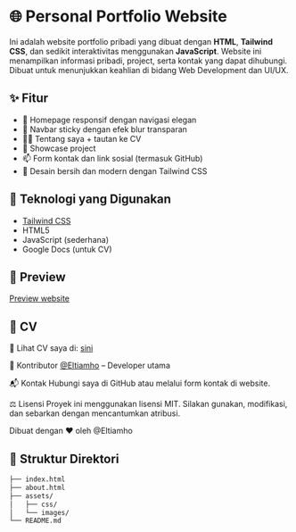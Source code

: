 # 🌐 Personal Portfolio Website

Ini adalah website portfolio pribadi yang dibuat dengan **HTML**, **Tailwind CSS**, dan sedikit interaktivitas menggunakan **JavaScript**. Website ini menampilkan informasi pribadi, project, serta kontak yang dapat dihubungi. Dibuat untuk menunjukkan keahlian di bidang Web Development dan UI/UX.

## ✨ Fitur

- 🌟 Homepage responsif dengan navigasi elegan
- 📌 Navbar sticky dengan efek blur transparan
- 🧑‍💼 Tentang saya + tautan ke CV
- 💼 Showcase project
- 📫 Form kontak dan link sosial (termasuk GitHub)
- 🌙 Desain bersih dan modern dengan Tailwind CSS

## 🔧 Teknologi yang Digunakan

- [Tailwind CSS](https://tailwindcss.com/)
- HTML5
- JavaScript (sederhana)
- Google Docs (untuk CV)

## 📸 Preview

[Preview website](https://eltiamho.github.io/porto_web/)


## 📄 CV

📎 Lihat CV saya di: [sini]([https://docs.google.com](https://1drv.ms/w/c/b5272468cc9ed2b4/EWP50_ngCmtOjaYqYzWZTg0BYp6bGCsgzt0km5tTmsOOWA?e=MJ3CoH))

👤 Kontributor
[@Eltiamho](https://github.com/Eltiamho) – Developer utama

📬 Kontak
Hubungi saya di GitHub atau melalui form kontak di website.

⚖️ Lisensi
Proyek ini menggunakan lisensi MIT. Silakan gunakan, modifikasi, dan sebarkan dengan mencantumkan atribusi.

Dibuat dengan ❤️ oleh @Eltiamho

## 📂 Struktur Direktori
```bash
├── index.html
├── about.html
├── assets/
│   ├── css/
│   └── images/
└── README.md

